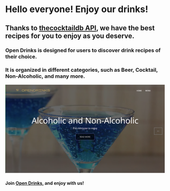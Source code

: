 # Hello everyone! Enjoy our drinks!

## Thanks to [thecocktaildb API](https://www.thecocktaildb.com/), we have the best recipes for you to enjoy as you deserve.

### Open Drinks is designed for users to discover drink recipes of their choice.

### It is organized in different categories, such as Beer, Cocktail, Non-Alcoholic, and many more.


![Open Drinks](/preview.png)
#### Join [Open Drinks](https://juli-cvidal.github.io/Open-Drinks/), and enjoy with us!
